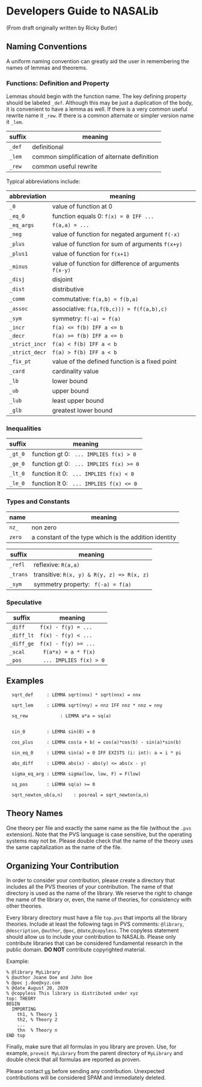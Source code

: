 # Developers Guide to NASALib

(From draft originally written by Ricky Butler)

## Naming Conventions

A uniform naming convention can greatly aid the user in remembering the names of lemmas and theorems.

### Functions: Definition and Property

Lemmas should begin with the function name.  The key defining property
should be labeled `_def`.  Although this may be just a duplication
of the body, it is convenient to have a lemma as well.  If there is a 
very common useful rewrite name it `_rew`.  If there is a common
alternate or simpler version name it `_lem`.

| suffix   | meaning  |
| --- | --- |
| `_def`   | definitional  |
| `_lem`   | common simplification of alternate definition |
| `_rew`   | common useful rewrite |

Typical abbreviations include:

| abbreviation | meaning |
| --- | --- |
| `_0`   | value of function at 0 |
| `_eq_0` | function equals 0: `f(x) = 0 IFF ...` |
| `_eq_args` | `f(a,a) = ...` |
| `_neg` | value of function for negated argument `f(-x)` |
| `_plus` | value of function for sum of arguments `f(x+y)` |
| `_plus1` | value of function for `f(x+1)` |
| `_minus` | value of function for difference of arguments `f(x-y)` |
| `_disj`  | disjoint |
| `_dist`  | distributive |
| `_comm` | commutative: `f(a,b) = f(b,a)` |
| `_assoc` | associative: `f(a,f(b,c))) = f(f(a,b),c)` |
| `_sym` | symmetry: `f(-a) = f(a)` |
| `_incr`   | `f(a) <= f(b) IFF a <= b` | 
| `_decr`   | `f(a) >= f(b) IFF a <= b` |
| `_strict_incr`   | `f(a) < f(b) IFF a < b` |
| `_strict_decr`   | `f(a) > f(b) IFF a < b` |
| `_fix_pt`  | value of the defined function is a fixed point |
| `_card`  | cardinality value |
| `_lb`  | lower bound |
| `_ub`  | upper bound |
| `_lub`  | least upper bound |
| `_glb`  | greatest lower bound |

### Inequalities

| suffix   | meaning  |
| --- | --- |
|`_gt_0` | function gt 0: ` ... IMPLIES f(x) > 0` |
|`_ge_0` | function gt 0: ` ... IMPLIES f(x) >= 0` |
|`_lt_0` | function lt 0: ` ... IMPLIES f(x) < 0` |
|`_le_0` | function lt 0: ` ... IMPLIES f(x) <= 0` |

### Types and Constants

| name   | meaning  |
| --- | --- |
| `nz_`   | non zero |
| `zero`  | a constant of the type which is the addition identity |


| suffix   | meaning  |
| --- | --- |
| `_refl` | reflexive: `R(a,a)` |
| `_trans` | transitive: `R(x, y) & R(y, z) => R(x, z)` |
| `_sym`  | symmetry property: ` f(-a) = f(a)` |

### Speculative

| suffix   | meaning  |
| --- | --- |
| `_diff`  | `f(x) - f(y) = ...` |
| `_diff_lt`  | `f(x) - f(y) < ...` |
| `_diff_ge`  | `f(x) - f(y) >= ...` |
| `_scal`  | ` f(a*x) = a * f(x)` |
| `_pos`  | ` ... IMPLIES f(x) > 0` |

## Examples


```
  sqrt_def     : LEMMA sqrt(nnx) * sqrt(nnx) = nnx

  sqrt_lem     : LEMMA sqrt(nny) = nnz IFF nnz * nnz = nny

  sq_rew            : LEMMA a*a = sq(a) 

    
  sin_0        : LEMMA sin(0) = 0

  cos_plus     : LEMMA cos(a + b) = cos(a)*cos(b) - sin(a)*sin(b)

  sin_eq_0     : LEMMA sin(a) = 0 IFF EXISTS (i: int): a = i * pi
                     
  abs_diff     : LEMMA abs(x) - abs(y) <= abs(x - y)
      
  sigma_eq_arg : LEMMA sigma(low, low, F) = F(low)
      
  sq_pos       : LEMMA sq(a) >= 0

  sqrt_newton_ub(a,n)    : posreal = sqrt_newton(a,n)

```

## Theory Names

One theory per file and exactly the same name as the file  (without
the `.pvs` extension). Note that
the PVS language is case sensitive, but the operating systems may not
be. Please double check that the name of the theory uses the same
capitalization as the name of the file.

## Organizing Your Contribution

In order to consider your contribution, please create a
directory that includes all the PVS theories of your
contribution. The name of that directory is used as the name of the library.
We reserve the right to change the name of the library or, even, the
name of theories, for consistency with other theories.

Every library directory must have a file `top.pvs` that imports all
the library theories. Include at least the following tags in PVS comments:
`@library`, `@description`, `@author`, `@poc`, `@date`,`@copyless`.
The copyless statement should allow us to include your contribution to
NASALib. Please only contribute libraries that can be considered
fundamental research in the public domain.  **DO NOT** contribute copyrighted material. 

Example:

```
% @library MyLibrary
% @author Joane Doe and John Doe
% @poc j.doe@xyz.com
% @date August 20, 2020
% @copyless This library is distributed under xyz
top: THEORY
BEGIN
  IMPORTING
    th1, % Theory 1
    th2, % Theory 2
    ...
    thn  % Theory n
END top
```

Finally, make sure that all formulas in you library are proven. Use,
for example, `proveit MyLibrary` from the parent directory of
`MyLibrary` and double check that all formulas are reported as proven.

Please contact [us](https://shemesh.larc.nasa.gov/people/cam) before
sending any contribution. Unexpected contributions will be
considered SPAM and immediately deleted. 

